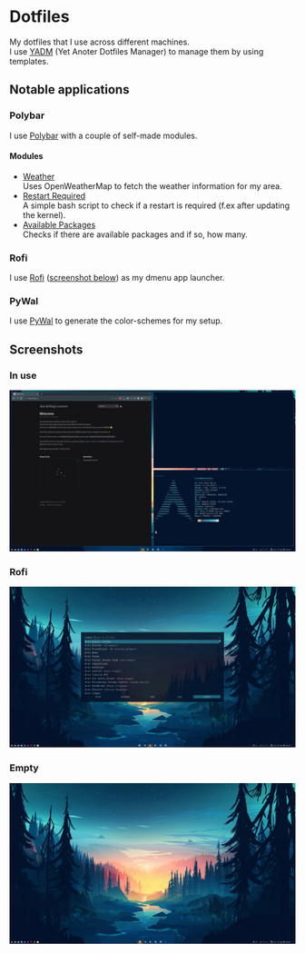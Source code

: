 # Dotfiles

My dotfiles that I use across different machines.  
I use [YADM](https://github.com/TheLocehiliosan/yadm) (Yet Anoter Dotfiles Manager) to manage them by using templates.


## Notable applications
### Polybar
I use [Polybar](https://github.com/polybar/polybar) with a couple of self-made modules.  

#### Modules
* [Weather](https://github.com/husjon/polybar_module-weather)  
  Uses OpenWeatherMap to fetch the weather information for my area.
* [Restart Required](https://github.com/husjon/polybar_module-restart_required)  
  A simple bash script to check if a restart is required (f.ex after updating the kernel).
* [Available Packages](https://github.com/husjon/polybar_module-available_packages)  
  Checks if there are available packages and if so, how many.


### Rofi
I use [Rofi](https://github.com/davatorium/rofi) ([screenshot below](#rofi-1)) as my dmenu app launcher.


### PyWal
I use [PyWal](https://github.com/dylanaraps/pywal) to generate the color-schemes for my setup.


## Screenshots
### In use
![screenshot-active.webp](screenshot-active.webp?raw=true)

### Rofi
![screenshot-rofi.webp](screenshot-rofi.webp?raw=true)

### Empty
![screenshot-empty.webp](screenshot-empty.webp?raw=true)
